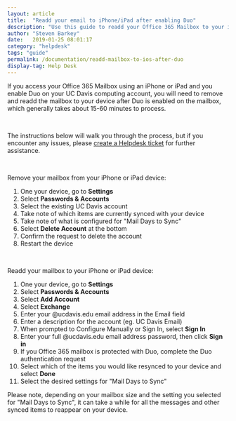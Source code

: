 ```yaml
---
layout: article
title:  "Readd your email to iPhone/iPad after enabling Duo"
description: "Use this guide to readd your Office 365 Mailbox to your iPhone or iPad after enabling Duo MFA."
author: "Steven Barkey"
date:   2019-01-25 08:01:17
category: "helpdesk"
tags: "guide"
permalink: /documentation/readd-mailbox-to-ios-after-duo
display-tag: Help Desk
---
```


<p>If you access your Office 365 Mailbox using an iPhone or iPad and you enable Duo on your UC Davis computing account, you will need to remove and readd the mailbox to your device after Duo is enabled on the mailbox, which generally takes about 15-60 minutes to process.</p>
<br />
<p>The instructions below will walk you through the process, but if you encounter any issues, please <a class="external-link" href="https://computing.caes.ucdavis.edu/documentation/help-desk-ticket" target="_parent">create a Helpdesk ticket</a> for further assistance.</p>
<br />
<p>Remove your mailbox from your iPhone or iPad device:</p>
<ol style="PADDING-LEFT: 30px">
  <li>One your device, go to <b>Settings</b></li>
  <li>Select <b>Passwords & Accounts</b></li>
  <li>Select the existing UC Davis account</li>
  <li>Take note of which items are currently synced with your device</li>
  <li>Take note of what is configured for "Mail Days to Sync"</li>
  <li>Select <b>Delete Account</b> at the bottom</li>
  <li>Confirm the request to delete the account</li>
  <li>Restart the device</li>
</ol>
<br />
<p>Readd your mailbox to your iPhone or iPad device:</p>
<ol style="PADDING-LEFT: 30px">
  <li>One your device, go to <b>Settings</b></li>
  <li>Select <b>Passwords & Accounts</b></li>
  <li>Select <b>Add Account</b></li>
  <li>Select <b>Exchange</b></li>
  <li>Enter your @ucdavis.edu email address in the Email field</li>
  <li>Enter a description for the account (eg. UC Davis Email)</li>
  <li>When prompted to Configure Manually or Sign In, select <b>Sign In</b></li>
  <li>Enter your full @ucdavis.edu email address password, then click <b>Sign in</b></li>
  <li>If you Office 365 mailbox is protected with Duo, complete the Duo authentication request</li>
  <li>Select which of the items you would like resynced to your device and select <b>Done</b></li>
  <li>Select the desired settings for "Mail Days to Sync"</li>
</ol>
<p>Please note, depending on your mailbox size and the setting you selected for "Mail Days to Sync", it can take a while for all the messages and other synced items to reappear on your device.</p>
